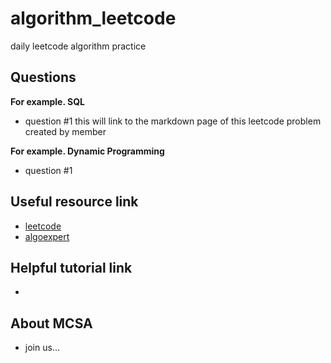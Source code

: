 # algorithm_leetcode
daily leetcode algorithm practice

## Questions
**For example. SQL**
 - question #1 this will link to the markdown page of this leetcode problem created by member

**For example. Dynamic Programming**
 - question #1

## Useful resource link 
 - [leetcode](https://leetcode.com/problemset/all/?page=1)
 - [algoexpert](https://www.algoexpert.io/questions)

## Helpful tutorial link 
 - 


## About MCSA 
 - join us...




